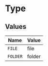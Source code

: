 # Type


## Values

| Name     | Value    |
| -------- | -------- |
| `FILE`   | file     |
| `FOLDER` | folder   |